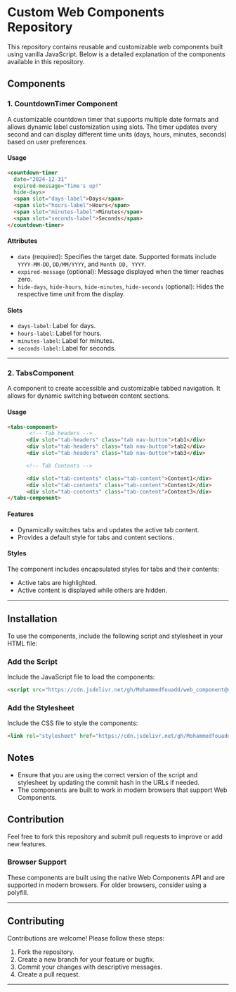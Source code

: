 # Custom Web Components Repository

This repository contains reusable and customizable web components built using vanilla JavaScript. Below is a detailed explanation of the components available in this repository.

## Components

### 1. CountdownTimer Component
A customizable countdown timer that supports multiple date formats and allows dynamic label customization using slots. The timer updates every second and can display different time units (days, hours, minutes, seconds) based on user preferences.

#### **Usage**
```html
<countdown-timer
  date="2024-12-31"
  expired-message="Time's up!"
  hide-days>
  <span slot="days-label">Days</span>
  <span slot="hours-label">Hours</span>
  <span slot="minutes-label">Minutes</span>
  <span slot="seconds-label">Seconds</span>
</countdown-timer>
```

#### **Attributes**
- `date` (required): Specifies the target date. Supported formats include `YYYY-MM-DD`, `DD/MM/YYYY`, and `Month DD, YYYY`.
- `expired-message` (optional): Message displayed when the timer reaches zero.
- `hide-days`, `hide-hours`, `hide-minutes`, `hide-seconds` (optional): Hides the respective time unit from the display.

#### **Slots**
- `days-label`: Label for days.
- `hours-label`: Label for hours.
- `minutes-label`: Label for minutes.
- `seconds-label`: Label for seconds.

---

### 2. TabsComponent
A component to create accessible and customizable tabbed navigation. It allows for dynamic switching between content sections.

#### **Usage**
```html
<tabs-component>
       <!-- Tab headers -->
      <div slot="tab-headers" class="tab nav-button">tab1</div>
      <div slot="tab-headers" class="tab nav-button">tab2</div>
      <div slot="tab-headers" class="tab nav-button">tab3</div>

      <!-- Tab Contents -->

      <div slot="tab-contents" class="tab-content">Content1</div>
      <div slot="tab-contents" class="tab-content">Content2</div>
      <div slot="tab-contents" class="tab-content">Content3</div>
</tabs-component>
```

#### **Features**
- Dynamically switches tabs and updates the active tab content.
- Provides a default style for tabs and content sections.

#### **Styles**
The component includes encapsulated styles for tabs and their contents:
- Active tabs are highlighted.
- Active content is displayed while others are hidden.

---


## Installation

To use the components, include the following script and stylesheet in your HTML file:

### Add the Script
Include the JavaScript file to load the components:

```html
<script src="https://cdn.jsdelivr.net/gh/Mohammedfouadd/web_component@d856bb50109c28cc888a1ec6e6dbb497c3001771/master.js"></script>
```

### Add the Stylesheet
Include the CSS file to style the components:

```html
<link rel="stylesheet" href="https://cdn.jsdelivr.net/gh/Mohammedfouadd/web_component@d856bb50109c28cc888a1ec6e6dbb497c3001771/master.css">
```


## Notes
- Ensure that you are using the correct version of the script and stylesheet by updating the commit hash in the URLs if needed.
- The components are built to work in modern browsers that support Web Components.

## Contribution
Feel free to fork this repository and submit pull requests to improve or add new features.




### **Browser Support**
These components are built using the native Web Components API and are supported in modern browsers. For older browsers, consider using a polyfill.

---

## Contributing
Contributions are welcome! Please follow these steps:
1. Fork the repository.
2. Create a new branch for your feature or bugfix.
3. Commit your changes with descriptive messages.
4. Create a pull request.

---

